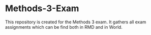 # Methods-3-Exam
This repository is created for the Methods 3 exam. It gathers all exam assignments which can be find both in RMD and in World. 
